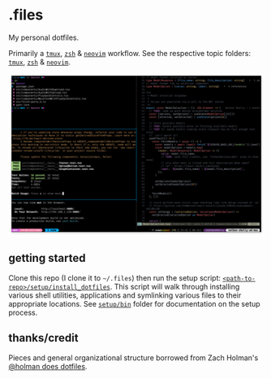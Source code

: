 # .files

My personal dotfiles.

Primarily a [`tmux`](https://github.com/tmux/tmux), [`zsh`](https://www.zsh.org) & [`neovim`](https://github.com/neovim/neovim) workflow. See the respective topic folders: [`tmux`](./tmux), [`zsh`](./zsh) & [`neovim`](./neovim).

![workflow](assets/workflow.png 'workflow')

## getting started

Clone this repo (I clone it to `~/.files`) then run the setup script: [`<path-to-repo>/setup/install_dotfiles`](./setup/install_dotfiles). This script will walk through installing various shell utilities, applications and symlinking various files to their appropriate locations. See [`setup/bin`](./setup/bin/) folder for documentation on the setup process.

## thanks/credit

Pieces and general organizational structure borrowed from Zach Holman's [@holman does dotfiles](https://github.com/holman/dotfiles).
